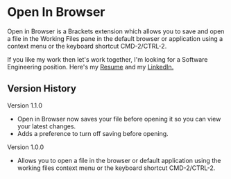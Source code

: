 # Open In Browser
Open in Browser is a Brackets extension which allows you to save and open a file in the Working Files pane in the default browser or application using a context menu or the keyboard shortcut CMD-2/CTRL-2.


If you like my work then let's work together, I'm looking for a Software Engineering position. Here's my [Resume](https://u.nu/2w8t) and my [LinkedIn.](https://www.linkedin.com/in/justin-strong-a68b72119/)


## Version History
Version 1.1.0
* Open in Browser now saves your file before opening it so you can view your latest changes.
* Adds a preference to turn off saving before opening.

Version 1.0.0
* Allows you to open a file in the browser or default application using the working files context menu or the keyboard shortcut CMD-2/CTRL-2.
